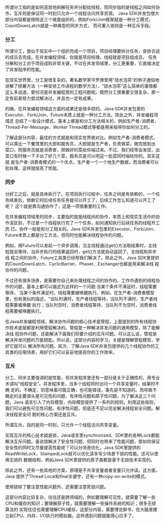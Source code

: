    所谓分工指的是如何高效地拆解任务并分配给线程，而同步指的是线程之间如何协作，互斥则是保证同一时刻只允许一个线程访问共享资源。
Java SDK并发包很大部分内容都是按照这三个维度组织的，例如Fork/Join框架就是一种分工模式，CountDownLatch就是一种典型的同步方式，
而可重入锁则是一种互斥手段。

### 分工

所谓分工，类似于现实中一个组织完成一个项目，项目经理要拆分任务，安排合适的成员去完成。在并发编程领域，你就是项目经理，线程就是项目组成员。
任务分解和分工对于项目成败非常关键，不过在并发领域里，分工更重要，它直接决定了并发程序的性能。

在现实世界里，分工是很复杂的，著名数学家华罗庚曾用“烧水泡茶”的例子通俗地讲解了统筹方法（一种安排工作进程的数学方法），“烧水泡茶”这么简单的事情都
这么多说道，更何况是并发编程里的工程问题呢。既然分工很重要又很复杂，那一定有前辈努力尝试解决过，并且也一定有成果。

的确，在并发编程领域这方面的成果还是很丰硕的。Java SDK并发包里的Executor、Fork/Join、Future本质上就是一种分工方法。除此之外，并发编程领域还
总结了一些设计模式，基本上都是和分工方法相关的，例如生产者-消费者、Thread-Per-Message、Worker Thread模式等都是用来指导你如何分工的。

了解这部分内容，最佳的方式就是和现实世界做对比。例如生产者-消费者模式，可以类比一下餐馆里的大厨和服务员，大厨就是生产者，负责做菜，做完放到出
菜口，而服务员就是消费者，把做好的菜给你端过来。不过，我们经常会发现，出菜口有时候一下子出了好几个菜，服务员是可以吧这一批菜同时端给你的。其实这就
是生产者-消费者模式的一个优点，生产者一个一个地生产数据，而消费者可以批处理，这样就提高了性能。

### 同步

分好工之后，就是具体执行了。在项目执行过程中，任务之间是有依赖的，一个任务结束后，依赖它的后续任务任务就可以开工了，后续工作怎么知道可以开工了呢？
这个就是靠沟通协作了，这是一项很重要的工作。

在并发编程领域里的同步，主要指的就是线程间的协作，本质上和现实生活中的协作没区别，不过是一个线程执行完了一个任务，如何通知执行后续任务的线程开工而
已。协作一般是和分工相关的。Java SDK并发包里的Executor、Fork/Join、Future本质上都是分工方法，但同时也能解决线程协作的问题。

例如，用Future可以发起一个异步调用，当主线程通过get()方法取结果时，主线程就会等待，当异步执行的结果返回时，get()方法就自动返回了。主线程和异步线
程之间的协作，Future工具类已经帮我们解决了。除此之外，Java SDK里提供的CountDownLatch、CyclicBarrier、Phaser、Exchanger也都是用来解决线
程协作的问题。

不过还有很多场景，是需要你自己来处理线程之间的协作的。工作中遇到的线程协作的问题，基本上都可以描述为这样的一个问题:当某个条件不满足时，线程需要等待，
当某个条件满足时，线程需要被唤醒执行。例如，在生产者-消费者模型里，也有类似的描述，“当队列满时，生产者线程等待，当队列不满时，生产者线程需要被唤醒
执行；当队列空时，消费者线程等待，当队列不为空时，消费者线程需要被唤醒执行。

在Java并发编程领域，解决协作问题的核心技术是管程，上面提到的所有线程协作技术底层都是利用管程解决的。管程是一种解决并发问题的通用模型，除了能解决线
程协作问题，还能解决下面我们将要介绍的互斥问题。可以这么说，管程是解决并发问题的万能钥匙。所以说，这部分内容的学习，关键是理解管程模型，学好它就可以
解决所有问题。其次，了解Java SDK并发包提供的几个线程协作的工具类的应用场景，用好它们可以妥妥地提高你的工作效率。

### 互斥

分工、同步主要强调的是性能，但并发程序里还有一部分是关于正确性的，用专业术语叫“线程安全”。并发程序里，当多个线程同时访问一个共享变量时，结果时不确
定的。不确定，则意味着可能正确，也可能错误，事先是不知道的。而导致不确定的主要源头是可见性的问题、有序性问题和原子性问题，为了解决这三个问题，Java
语言引入了内存模型，内存模型提供了一系列的规则，利用这些规则，我们可以避免可见性问题、有序性问题，但是还不足以完全解决线程安全问题。解决线程安全问
题的核心方案还是互斥。

所谓互斥，指的是同一时刻，只允许一个线程访问共享变量。

实现互斥的核心技术就是锁，Java语言里synchronized、SDK里的各种Lock都能解决互斥问题。虽说锁解决了安全性问题，但同时也带来了性能问题，那如何保证
安全性的同时又尽量提高性能呢？可以分场景优化，Java SDK里提供的ReadWriteLock、StampedLock就可以优化读多写少场景下锁的性能。还可以使用无锁的
数据结构，例如Java SDK里提供的原子类都是基于无锁技术实现的。

除此之外，还有一些其他的方案，原理是不共享变量或者变量只允许读。这方面，Java 提供了Thread Local和final关键字，还有一种copy-on-write的模式。

使用锁除了要注意性能问题外，还需要注意死锁问题。

这部分内容比较复杂，往往还是跨领域的，例如要理解可见性，就需要了解一些CPU和缓存的知识；要理解原子性，就需要理解一些操作系统的知识；很多无锁算法的
实现往往也需要理解CPU缓存。这部分内容，需要博览群书，在大脑里建立起CPU、内存、I/O执行的模拟器。这样遇到问题就能得心应手了。
    